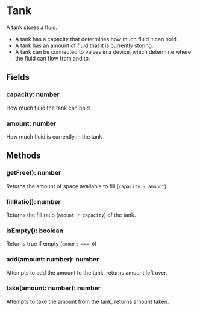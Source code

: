 # Tank
A tank stores a fluid.
- A tank has a capacity that determines how much fluid it can hold.
- A tank has an amount of fluid that it is currently storing.
- A tank can be connected to valves in a device, which determine where the fluid can flow from and to.

## Fields

### capacity: number
How much fluid the tank can hold

### amount: number
How much fluid is currently in the tank


## Methods

### getFree(): number
Returns the amount of space available to fill (`capacity - amount`).

### fillRatio(): number
Returns the fill ratio (`amount / capacity`) of the tank.

### isEmpty(): boolean
Returns true if empty (`amount === 0`)

### add(amount: number): number
Attempts to add the amount to the tank, returns amount left over.

### take(amount: number): number
Attempts to take the amount from the tank, returns amount taken.